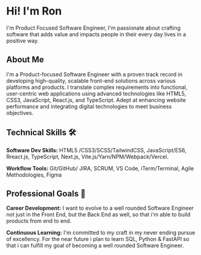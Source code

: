# Hi! I'm Ron

I'm Product Focused Software Engineer, I'm passionate about crafting software that adds value and impacts people in their every day lives in a positive way.

## About Me

I'm a Product-focused Software Engineer with a proven track record in developing high-quality, scalable front-end solutions across various platforms and products. I translate complex requirements into functional, user-centric web applications using advanced technologies like HTML5, CSS3, JavaScript, React.js, and TypeScript. Adept at enhancing website performance and integrating digital technologies to meet business objectives.

## Technical Skills 🛠️

**Software Dev Skills:** HTML5 /CSS3/SCSS/TailwindCSS, JavaScript/ES6, Rreact.js, TypeScript, Next.js, Vite.js/Yarn/NPM/Webpack/Vercel.

**Workflow Tools:** Git/GitHub/ JIRA, SCRUM, VS Code, iTerm/Terminal, Agile Methodologies, Figma

## Professional Goals 🚀

**Career Development:** I want to evolve to a well rounded Software Engineer not just in the Front End, but the Back End as well, so that i'm able to build products from end to end.

**Continuous Learning:** I'm committed to my craft in my never ending pursue of excellency. For the near future i plan to learn SQL, Python & FastAPI so that i can fulfill my goal of becoming a well rounded Software Engineer.
